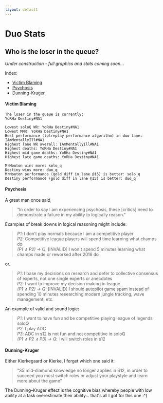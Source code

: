 ```yaml
---
layout: default
---
```


# Duo Stats

## Who is the loser in the queue?

_Under construction - full graphics and stats coming soon..._

Index:
- [Victim Blaming](#victim-blaming)
- [Psychosis](#psychosis)
- [Dunning-Kruger](#dunning-kruger)

#### Victim Blaming

```
The loser in the queue is currently:
YoRHa Destiny#NA1

Lowest soloQ WR: YoRHa Destiny#NA1
Lowest MMR: YoRHa Destiny#NA1
Best performance (lolreplay performance algorithm) in duo lane:
IAmMentallyIll#NA1
Highest lane WR overall: IAmMentallyIll#NA1
Highest deaths: YoRHa Destiny#NA1
Highest mid game deaths: YoRHa Destiny#NA1
Highest late game deaths: YoRHa Destiny#NA1

MrMouton wins more: solo_q
Destiny wins more: duo_q
MrMouton performance (gold diff in lane @15) is better: solo_q
Destiny performance (gold diff in lane @15) is better: duo_q
```

#### Psychosis

A great man once said,
> "In order to say I am experiencing psychosis, these [critics] need to demonstrate a failure in my ability to logically reason."

Examples of break downs in logical reasoning might include:
> _P1_: I don't play normals because I am a competitive player \
> _P2_: Competitive league players will spend time learning what champs do \
> _(P1 ∧ P2) → Q_: [INVALID] I won't spend 5 minutes learning what champs made or reworked after 2016 do

or..

> _P1_: I base my decisions on research and defer to collective consensus of experts, not one single experts or anecdotes \
> _P2_: I want to improve my decision making in league \
> _(P1 ∧ P2) → Q_: [INVALID] I should autopilot game spam instead of spending 10 minutes researching modern jungle tracking, wave management, etc.

An example of valid and sound logic:
> _P1_: I want to have fun and be competitive playing league of legends soloQ \
> _P2_: I play ADC \
> _P3_: ADC in s12 is not fun and not competitive in soloQ \
> _(P1 ∧ P2 ∧ P3) → Q_: I will switch roles in s12

#### Dunning-Kruger

Either Kierkegaard or Kierke, I forget which one said it:

> "S5 mid-diamond knowledge no longer applies in S12, in order to succeed you must switch roles or adjust your playstyle and learn more about the game"

The Dunning–Kruger effect is the cognitive bias whereby people with low ability at a task overestimate their ability... that's all I got for this one :^)
